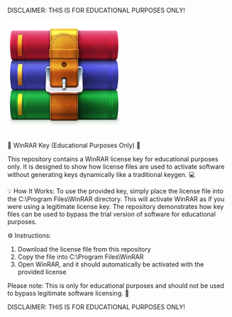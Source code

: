 DISCLAIMER: THIS IS FOR EDUCATIONAL PURPOSES ONLY!

![WWinRar.png](https://github.com/Stormzydaskid/WinRar-Key/blob/main/WinRAR.png)


🔐 WinRAR Key (Educational Purposes Only) 🔐

This repository contains a WinRAR license key for educational purposes only. It is designed to show how license files are used to activate software without generating keys dynamically like a traditional keygen. 💻

💡 How It Works: To use the provided key, simply place the license file into the C:\Program Files\WinRAR directory. This will activate WinRAR as if you were using a legitimate license key. The repository demonstrates how key files can be used to bypass the trial version of software for educational purposes.

⚙️ Instructions:
1. Download the license file from this repository
2. Copy the file into C:\Program Files\WinRAR
3. Open WinRAR, and it should automatically be activated with the provided license

Please note: This is only for educational purposes and should not be used to bypass legitimate software licensing. 🙏

DISCLAIMER: THIS IS FOR EDUCATIONAL PURPOSES ONLY!
